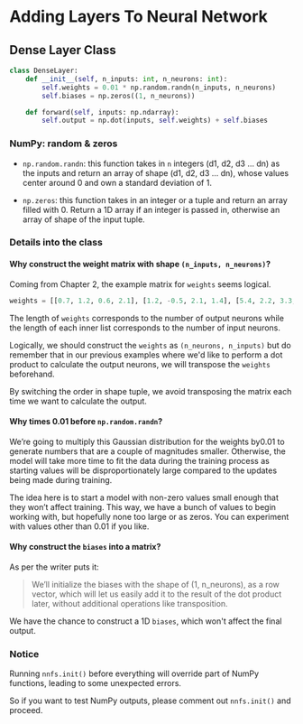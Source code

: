 # Adding Layers To Neural Network

## Dense Layer Class

```Python
class DenseLayer:
    def __init__(self, n_inputs: int, n_neurons: int):
        self.weights = 0.01 * np.random.randn(n_inputs, n_neurons)
        self.biases = np.zeros((1, n_neurons))

    def forward(self, inputs: np.ndarray):
        self.output = np.dot(inputs, self.weights) + self.biases
```

### NumPy: random & zeros

- `np.random.randn`: this function takes in `n` integers (d1, d2, d3 ... dn)
  as the inputs and return an array of shape (d1, d2, d3 ... dn), whose values
  center around 0 and own a standard deviation of 1.

- `np.zeros`: this function takes in an integer or a tuple and return an array
  filled with 0. Return a 1D array if an integer is passed in, otherwise an array
  of shape of the input tuple.

### Details into the class

#### Why construct the weight matrix with shape `(n_inputs, n_neurons)`?

Coming from Chapter 2, the example matrix for `weights` seems logical.

```Python
weights = [[0.7, 1.2, 0.6, 2.1], [1.2, -0.5, 2.1, 1.4], [5.4, 2.2, 3.3, 2.4]]
```

The length of `weights` corresponds to the number of output neurons while the
length of each inner list corresponds to the number of input neurons.

Logically, we should construct the `weights` as `(n_neurons, n_inputs)` but do
remember that in our previous examples where we'd like to perform a dot product
to calculate the output neurons, we will transpose the `weights` beforehand.

By switching the order in shape tuple, we avoid transposing the matrix each time
we want to calculate the output.

#### Why times 0.01 before `np.random.randn`?

We’re going to multiply this Gaussian distribution for the weights by ​0.01​ to
generate numbers that are a couple of magnitudes smaller. Otherwise, the model
will take more time to fit the data during the training process as starting
values will be disproportionately large compared to the updates being made during
training.

The idea here is to start a model with non-zero values small enough that they
won’t affect training. This way, we have a bunch of values to begin working with,
but hopefully none too large or as zeros. You can experiment with values other
than ​0.01​ if you like.

#### Why construct the `biases` into a matrix?

As per the writer puts it:

> We’ll initialize the biases with the shape of ​(1, n_neurons),​ as a row vector,
> which will let us easily add it to the result of the dot product later, without
> additional operations like transposition.

We have the chance to construct a 1D `biases`, which won't affect the final output.

### Notice

Running `nnfs.init()` before everything will override part of NumPy functions,
leading to some unexpected errors.

So if you want to test NumPy outputs, please comment out `nnfs.init()` and proceed.

